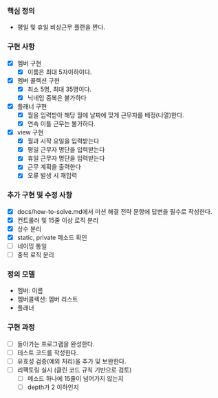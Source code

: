 ### 핵심 정의

- 평일 및 휴일 비상근무 플랜을 짠다.

### 구현 사항

- [x] 멤버 구현
  - [x] 이름은 최대 5자이하이다.
- [x] 멤버 콜렉션 구현
  - [x] 최소 5명, 최대 35명이다.
  - [x] 닉네임 중복은 불가하다
- [x] 플래너 구현
  - [x] 월을 입력받아 해당 월에 날짜에 맞게 근무자를 배정(나열)한다.
  - [x] 연속 이틀 근무는 불가하다.
- [x] view 구현
  - [x] 월과 시작 요일을 입력받는다
  - [x] 평일 근무자 명단을 입력받는다
  - [x] 휴일 근무자 명단을 입력받는다
  - [x] 근무 계획을 출력한다
  - [x] 오류 발생 시 재입력

### 추가 구현 및 수정 사항

- [x] docs/how-to-solve.md에서 미션 해결 전략 문항에 답변을 필수로 작성한다.
- [x] 컨트롤러 및 15줄 이상 로직 분리
- [x] 상수 분리
- [x] static, private 메소드 확인
- [ ] 네이밍 통일
- [ ] 중복 로직 분리

### 정의 모델

- 멤버: 이름
- 멤버콜렉션: 멤버 리스트
- 플래너

### 구현 과정

- [ ] 돌아가는 프로그램을 완성한다.
- [ ] 테스트 코드를 작성한다.
- [ ] 유효성 검증(예외 처리)을 추가 및 보완한다.
- [ ] 리팩토링 실시 (클린 코드 규칙 기반으로 검토)
  - [ ] 메소드 하나에 15줄이 넘어가지 않는지
  - [ ] depth가 2 이하인지
